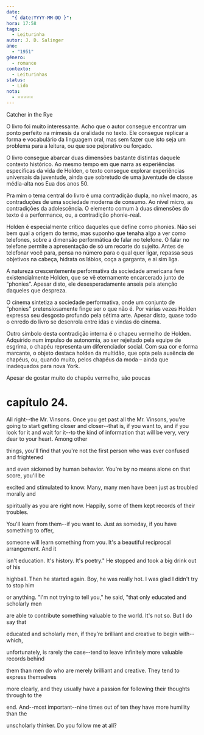 ```yaml
---
date:
  "{ date:YYYY-MM-DD }": 
hora: 17:58
tags:
  - Leiturinha
autor: J. D. Salinger
ano:
  - "1951"
género:
  - romance
contexto:
  - Leiturinhas
status:
  - Lido
nota:
  - ⭐⭐⭐⭐⭐
---
```

Catcher in the Rye

O livro foi muito interessante. Acho que o autor consegue encontrar um ponto perfeito na mímesis da oralidade no texto. Ele consegue replicar a forma e vocabulário da linguagem oral, mas sem fazer que isto seja um problema para a leitura, ou que soe pejorativo ou forçado.

O livro consegue abarcar duas dimensões bastante distintas daquele contexto histórico. Ao mesmo tempo em que narra as experiências específicas da vida de Holden, o texto consegue explorar experiências universais da juventude, ainda que sobretudo de uma juventude de classe média-alta nos Eua dos anos 50.

Pra mim o tema central do livro é uma contradição dupla, no nível macro, as contraduções de uma sociedade moderna de consumo. Ao nível micro, as contradições da adolescência. O elemento comum à duas dimensões do texto é a performance, ou, a contradição phonie-real.

Holden é especialmente crítico daqueles que define como phonies. Não sei bem qual a orígem do termo, mas suponho que tenaha algo a ver como telefones, sobre a dimensão performática de falar no telefone. O falar no telefone permite a apresentação de só um recorte do sujeito. Antes de telefonar você para, pensa no número para o qual quer ligar, repassa seus objetivos na cabeça, hidrata os lábios, coça a garganta, e ai sim liga.

A natureza crescentemente performativa da sociedade americana fere existencialmente Holden, que se vê eternamente encarcerado junto de “phonies”. Apesar disto, ele desesperadamente anseia pela atenção daqueles que despreza.

O cinema sintetiza a sociedade performativa, onde um conjunto de “phonies” pretensiosamente finge ser o que não é. Por várias vezes Holden expressa seu desgosto profundo pela sétima arte. Apesar disto, quase todo o enredo do livro se desenrola entre idas e vindas do cinema.

Outro símbolo desta contradição interna é o chapeu vermelho de Holden. Adquirido num impulso de autonomia, ao ser rejeitado pela equipe de esgrima, o chapéu representa um diferenciador social. Com sua cor e forma marcante, o objeto destaca holden da multidão, que opta pela ausência de chapéus, ou, quando muito, pelos chapéus da moda – ainda que inadequados para nova York.

Apesar de gostar muito do chapéu vermelho, são poucas




# capítulo 24. 
All right--the Mr. Vinsons. Once you get past all the Mr. Vinsons, you're going  to start getting closer and closer--that is, if you want to, and if you look for it and wait for it--to the kind of information that will be very, very dear to your heart. Among other 

things, you'll find that you're not the first person who was ever confused and frightened 

and even sickened by human behavior. You're by no means alone on that score, you'll be 

excited and stimulated to know. Many, many men have been just as troubled morally and 

spiritually as you are right now. Happily, some of them kept records of their troubles. 

You'll learn from them--if you want to. Just as someday, if you have something to offer, 

someone will learn something from you. It's a beautiful reciprocal arrangement. And it 

isn't education. It's history. It's poetry." He stopped and took a big drink out of his 

highball. Then he started again. Boy, he was really hot. I was glad I didn't try to stop him 

or anything. "I'm not trying to tell you," he said, "that only educated and scholarly men 

are able to contribute something valuable to the world. It's not so. But I do say that 

educated and scholarly men, if they're brilliant and creative to begin with--which, 

unfortunately, is rarely the case--tend to leave infinitely more valuable records behind 

them than men do who are merely brilliant and creative. They tend to express themselves 

more clearly, and they usually have a passion for following their thoughts through to the 

end. And--most important--nine times out of ten they have more humility than the 

unscholarly thinker. Do you follow me at all?


